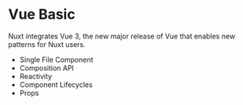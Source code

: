 # Vue Basic

Nuxt integrates Vue 3, the new major release of Vue that enables new patterns for Nuxt users.

- Single File Component
- Composition API
- Reactivity
- Component Lifecycles
- Props
